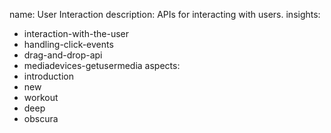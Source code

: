 name: User Interaction
description: APIs for interacting with users.
insights:
  - interaction-with-the-user
  - handling-click-events
  - drag-and-drop-api
  - mediadevices-getusermedia
aspects:
  - introduction
  - new
  - workout
  - deep
  - obscura
 
